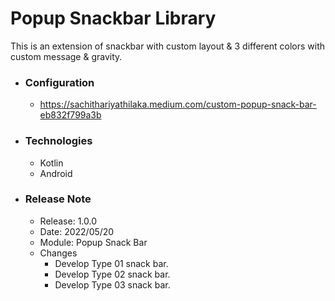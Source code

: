 # Popup Snackbar Library

This is an extension of snackbar with custom layout &amp; 3 different colors with custom message &amp; gravity. 

* ### Configuration
  * https://sachithariyathilaka.medium.com/custom-popup-snack-bar-eb832f799a3b

* ### Technologies
  * Kotlin
  * Android
  
* ### Release Note
  * Release: 1.0.0
  * Date: 2022/05/20
  * Module: Popup Snack Bar
  * Changes
    * Develop Type 01 snack bar.
    * Develop Type 02 snack bar.
    * Develop Type 03 snack bar.


